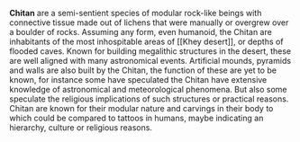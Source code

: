**Chitan** are a semi-sentient species of modular rock-like beings with connective tissue made out of lichens that were manually or overgrew over a boulder of rocks. Assuming any form, even humanoid, the Chitan are inhabitants of the most inhospitable areas of [[Khey desert]], or depths of flooded caves.
Known for building megalithic structures in the desert, these are well aligned with many astronomical events. Artificial mounds, pyramids and walls are also built by the Chitan, the function of these are yet to be known, for instance some have speculated the Chitan have extensive knowledge of astronomical and meteorological phenomena. But also some speculate the religious implications of such structures or practical reasons. 
Chitan are known for their modular nature and carvings in their body to which could be compared to tattoos in humans, maybe indicating an hierarchy, culture or religious reasons.

